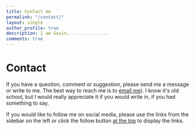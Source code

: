 ```yaml
---
title: Contact me
permalink: "/contact/"
layout: single
author_profile: true
description: I am Gavin,...............
comments: true
---
```


# Contact
If you have a question, comment or suggestion, please send me a message or write to me. The best way to reach me is to [email me](mailto:gavineccles17@gmail.com)). I know it's old school, but I would really appreciate it if you would write in, if you had something to say.

If you would like to follow me on social media, please use the links from the sidebar on the left or click the follow button [at the top](#) to display the links.
